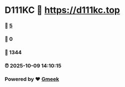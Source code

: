 # D111KC :link: https://d111kc.top 
### :page_facing_up: [5](https://d111kc.top/tag.html) 
### :speech_balloon: 0 
### :hibiscus: 1344 
### :alarm_clock: 2025-10-09 14:10:15 
### Powered by :heart: [Gmeek](https://github.com/Meekdai/Gmeek)
